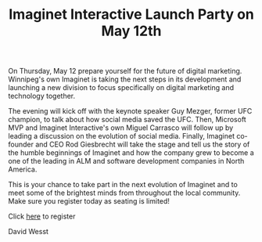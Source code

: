 ﻿---
title: Imaginet Interactive Launch Party on May 12th
---

On Thursday, May 12 prepare yourself for the future of digital marketing. Winnipeg's own Imaginet is taking the next steps in its development and launching a new division to focus specifically on digital marketing and technology together.

The evening will kick off with the keynote speaker Guy Mezger, former UFC champion, to talk about how social media saved the UFC. Then, Microsoft MVP and Imaginet Interactive's own Miguel Carrasco will follow up by leading a discussion on the evolution of social media. Finally, Imaginet co-founder and CEO Rod Giesbrecht will take the stage and tell us the story of the humble beginnings of Imaginet and how the company grew to become a one of the leading in ALM and software development companies in North America.

This is your chance to take part in the next evolution of Imaginet and to meet some of the brightest minds from throughout the local community. Make sure you register today as seating is limited!

Click [here](http://imaginetinteractive.com/launch) to register

David Wesst